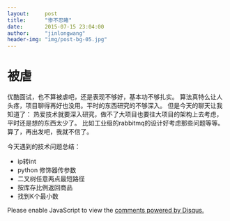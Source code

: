 ```yaml
---
layout:     post
title:      "惨不忍睹"
date:       2015-07-15 23:04:00
author:     "jinlongwang"
header-img: "img/post-bg-05.jpg"
---
```

被虐
======
优酷面试，也不算被虐吧，还是表现不够好，基本功不够扎实。
算法真特么让人头疼，项目聊得再好也没用。平时的东西研究的不够深入。
但是今天的聊天让我知道了：
热爱技术就要深入研究，做不了大项目也要往大项目的架构上去考虑，平时还是想的东西太少了。
比如工业级的rabbitmq的设计好考虑那些问题等等。算了，再出发吧，我就不信了。

今天遇到的技术问题总结：

* ip转int
* python 修饰器传参数
* 二叉树任意两点最短路径
* 按库存比例返回商品
* 找到K个最小数

<div id="disqus_thread"></div>
<script type="text/javascript">
    /* * * CONFIGURATION VARIABLES * * */
    var disqus_shortname = 'jinlongwang';

    /* * * DON'T EDIT BELOW THIS LINE * * */
    (function() {
        var dsq = document.createElement('script'); dsq.type = 'text/javascript'; dsq.async = true;
        dsq.src = '//' + disqus_shortname + '.disqus.com/embed.js';
        (document.getElementsByTagName('head')[0] || document.getElementsByTagName('body')[0]).appendChild(dsq);
    })();
</script>
<noscript>Please enable JavaScript to view the <a href="https://disqus.com/?ref_noscript" rel="nofollow">comments powered by Disqus.</a></noscript>
